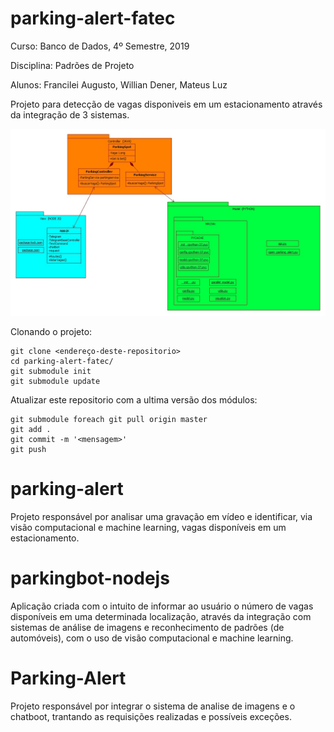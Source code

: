 # parking-alert-fatec

Curso: Banco de Dados, 4º Semestre, 2019

Disciplina: Padrões de Projeto

Alunos: Francilei Augusto, Willian Dener, Mateus Luz

Projeto para detecção de vagas disponiveis em um estacionamento através da integração de 3 sistemas.

![](https://github.com/Elfocus/parkingbot-nodejs/blob/master/ParkingGo.jpg)

Clonando o projeto:

    git clone <endereço-deste-repositorio>
    cd parking-alert-fatec/
    git submodule init
    git submodule update
   
Atualizar este repositorio com a ultima versão dos módulos:

    git submodule foreach git pull origin master
    git add .
    git commit -m '<mensagem>'
    git push

# parking-alert

Projeto responsável por analisar uma gravação em vídeo e identificar, via visão computacional e machine learning, vagas disponíveis em um estacionamento.

# parkingbot-nodejs

Aplicação criada com o intuito de informar ao usuário o número de vagas disponíveis em uma determinada localização, através da integração com sistemas de análise de imagens e reconhecimento de padrões (de automóveis), com o uso de visão computacional e machine learning.

# Parking-Alert

Projeto responsável por integrar o sistema de analise de imagens e o chatboot, trantando as requisições realizadas e possíveis exceções.
